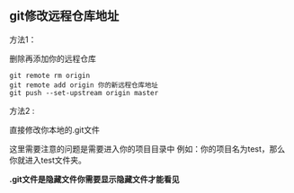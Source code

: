 ## git修改远程仓库地址

方法1：

删除再添加你的远程仓库

```
git remote rm origin
git remote add origin 你的新远程仓库地址
git push --set-upstream origin master
```

方法2 :

直接修改你本地的.git文件

这里需要注意的问题是需要进入你的项目目录中
例如：你的项目名为test，那么你就进入test文件夹。

**.git文件是隐藏文件你需要显示隐藏文件才能看见**

